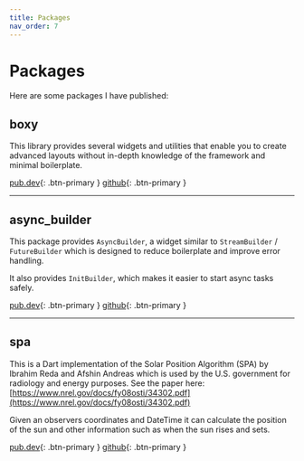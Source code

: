 ```yaml
---
title: Packages
nav_order: 7
---
```


# Packages

Here are some packages I have published:

## boxy

This library provides several widgets and utilities that enable you to create advanced layouts without in-depth
knowledge of the framework and minimal boilerplate.

[pub.dev](https://pub.dev/packages/boxy){: .btn-primary }
[github](https://github.com/PixelToast/flutter-boxy){: .btn-primary }

---

## async_builder

This package provides `AsyncBuilder`, a widget similar to `StreamBuilder` / `FutureBuilder` which is designed to reduce
boilerplate and improve error handling.

It also provides `InitBuilder`, which makes it easier to start async tasks safely.

[pub.dev](https://pub.dev/packages/async_builder){: .btn-primary }
[github](https://github.com/PixelToast/async_builder){: .btn-primary }

---

## spa

This is a Dart implementation of the Solar Position Algorithm (SPA) by Ibrahim Reda and Afshin Andreas which is used by
the U.S. government for radiology and energy purposes. See the paper here:
[https://www.nrel.gov/docs/fy08osti/34302.pdf](https://www.nrel.gov/docs/fy08osti/34302.pdf)

Given an observers coordinates and DateTime it can calculate the position of the sun and other information such as when
the sun rises and sets.

[pub.dev](https://pub.dev/packages/spa){: .btn-primary }
[github](https://github.com/PixelToast/dart-spa){: .btn-primary }